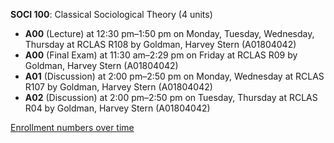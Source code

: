 **SOCI 100**: Classical Sociological Theory (4 units)

- **A00** (Lecture) at 12:30 pm–1:50 pm on Monday, Tuesday, Wednesday, Thursday at RCLAS R108 by Goldman, Harvey Stern (A01804042)
- **A00** (Final Exam) at 11:30 am–2:29 pm on Friday at RCLAS R09 by Goldman, Harvey Stern (A01804042)
- **A01** (Discussion) at 2:00 pm–2:50 pm on Monday, Wednesday at RCLAS R107 by Goldman, Harvey Stern (A01804042)
- **A02** (Discussion) at 2:00 pm–2:50 pm on Tuesday, Thursday at RCLAS R04 by Goldman, Harvey Stern (A01804042)

[Enrollment numbers over time](./SOCI100.tsv)
